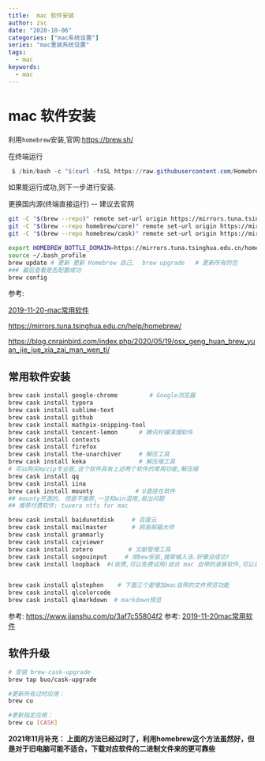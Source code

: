 ```yaml
---
title:  mac 软件安装
author: zsc
date: "2020-10-06"
categories: ["mac系统设置"]
series: "mac重装系统设置"
tags:
  - mac
keywords:
  - mac
---
```


# mac 软件安装

利用`homebrew`安装,官网:https://brew.sh/

在终端运行

```powershell
 $ /bin/bash -c "$(curl -fsSL https://raw.githubusercontent.com/Homebrew/install/master/install.sh)" 

```

如果能运行成功,则下一步进行安装. 

更换国内源(终端直接运行) -- 建议去官网

```bash
git -C "$(brew --repo)" remote set-url origin https://mirrors.tuna.tsinghua.edu.cn/git/homebrew/brew.git
git -C "$(brew --repo homebrew/core)" remote set-url origin https://mirrors.tuna.tsinghua.edu.cn/git/homebrew/homebrew-core.git
git -C "$(brew --repo homebrew/cask)" remote set-url origin https://mirrors.tuna.tsinghua.edu.cn/git/homebrew/homebrew-cask.git

export HOMEBREW_BOTTLE_DOMAIN=https://mirrors.tuna.tsinghua.edu.cn/homebrew-bottles
source ~/.bash_profile
brew update # 更新 更新 Homebrew 自己,  brew upgrade   # 更新所有的包
### 最后查看是否配置成功
brew config
```

参考:

[2019-11-20-mac常用软件](2019-11-20-mac常用软件)

https://mirrors.tuna.tsinghua.edu.cn/help/homebrew/

https://blog.cnrainbird.com/index.php/2020/05/19/osx_geng_huan_brew_yuan_jie_jue_xia_zai_man_wen_ti/

## 常用软件安装

```bash
brew cask install google-chrome         # Google浏览器
brew cask install typora        
brew cask install sublime-text	 
brew cask install github        
brew cask install mathpix-snipping-tool    
brew cask install tencent-lemon      # 腾讯柠檬清理软件
brew cask install contexts          
brew cask install firefox            
brew cask install the-unarchiver     # 解压工具
brew cask install keka               # 解压缩工具
# 可以购买myzip专业版,这个软件具有上述两个软件的常用功能,解压缩
brew cask install qq								
brew cask install iina         
brew cask install mounty            # U盘挂在软件
## mounty开源的. 但是不推荐,一旦和win混用,易出问题
## 推荐付费软件: tuxera ntfs for mac

brew cask install baidunetdisk     # 百度云
brew cask install mailmaster       # 网易邮箱大师
brew cask install grammarly	     
brew cask install cajviewer	
brew cask install zotero          # 文献管理工具
brew cask install sogouinput     # 用bew安装,搜索输入法.好像没成功?
brew cask install loopback  #(收费,可以免费试用)结合 mac 自带的录屏软件,可以录制有声音的视频,不管是系统声音还是软件声音都行.


brew cask install qlstephen    # 下面三个是增加mac自带的文件预览功能
brew cask install qlcolorcode
brew cask install qlmarkdown  # markdown预览

```

参考: https://www.jianshu.com/p/3af7c55804f2
参考: [2019-11-20mac常用软件](/macnote/2019-11-20mac常用软件)



## 软件升级

```bash
# 安装 brew-cask-upgrade
brew tap buo/cask-upgrade

#更新所有过时应用：
brew cu

#更新指定应用：
brew cu [CASK]

```



**2021年11月补充： 上面的方法已经过时了，利用homebrew这个方法虽然好，但是对于旧电脑可能不适合，下载对应软件的二进制文件来的更可靠些**

